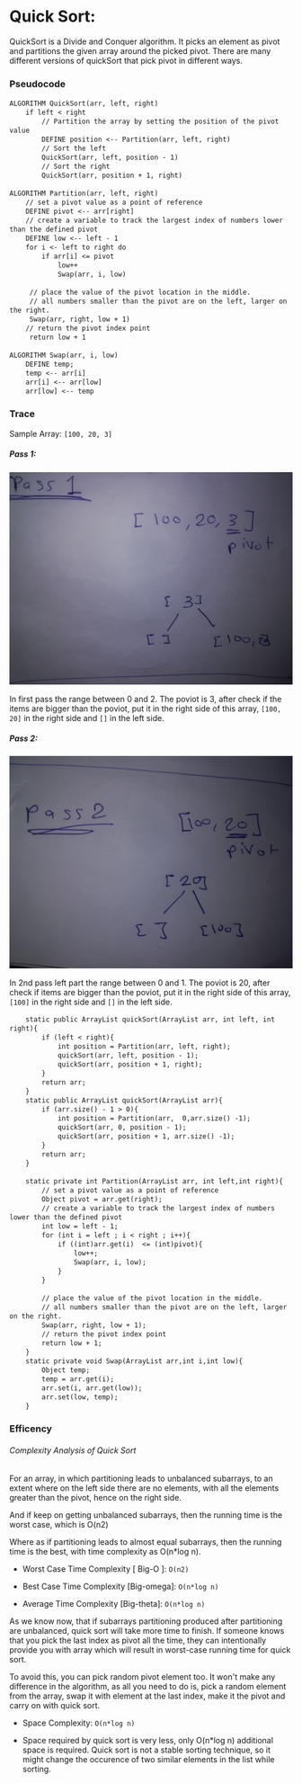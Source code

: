 # Quick Sort: 
QuickSort is a Divide and Conquer algorithm. It picks an element as pivot and partitions the given array around the picked pivot. There are many different versions of quickSort that pick pivot in different ways. 


### Pseudocode
```
ALGORITHM QuickSort(arr, left, right)
    if left < right
        // Partition the array by setting the position of the pivot value 
        DEFINE position <-- Partition(arr, left, right)
        // Sort the left
        QuickSort(arr, left, position - 1)
        // Sort the right
        QuickSort(arr, position + 1, right)

ALGORITHM Partition(arr, left, right)
    // set a pivot value as a point of reference
    DEFINE pivot <-- arr[right]
    // create a variable to track the largest index of numbers lower than the defined pivot
    DEFINE low <-- left - 1
    for i <- left to right do
        if arr[i] <= pivot
            low++
            Swap(arr, i, low)

     // place the value of the pivot location in the middle.
     // all numbers smaller than the pivot are on the left, larger on the right. 
     Swap(arr, right, low + 1)
    // return the pivot index point
     return low + 1

ALGORITHM Swap(arr, i, low)
    DEFINE temp;
    temp <-- arr[i]
    arr[i] <-- arr[low]
    arr[low] <-- temp
```

### Trace
Sample Array: `[100, 20, 3]`

##### Pass 1:

![](./pass1.jpg)

In first pass the range between 0 and 2.
The poviot is 3, after check if the items are bigger than the poviot, put it in the right side of this array, `[100, 20]` in the right side and `[]` in the left side.


##### Pass 2:

![](./pass2.jpg)

In 2nd pass left part  the range between 0 and 1.
The poviot is 20, after check if items are bigger than the poviot, put it in the right side of this array, `[100]` in the right side and `[]` in the left side. 


```
    static public ArrayList quickSort(ArrayList arr, int left, int right){
        if (left < right){
            int position = Partition(arr, left, right);
            quickSort(arr, left, position - 1);
            quickSort(arr, position + 1, right);
        }
        return arr;
    }
    static public ArrayList quickSort(ArrayList arr){
        if (arr.size() - 1 > 0){
            int position = Partition(arr,  0,arr.size() -1);
            quickSort(arr, 0, position - 1);
            quickSort(arr, position + 1, arr.size() -1);
        }
        return arr;
    }

    static private int Partition(ArrayList arr, int left,int right){
        // set a pivot value as a point of reference
        Object pivot = arr.get(right);
        // create a variable to track the largest index of numbers lower than the defined pivot
        int low = left - 1;
        for (int i = left ; i < right ; i++){
            if ((int)arr.get(i)  <= (int)pivot){
                low++;
                Swap(arr, i, low);
            }
        }

        // place the value of the pivot location in the middle.
        // all numbers smaller than the pivot are on the left, larger on the right.
        Swap(arr, right, low + 1);
        // return the pivot index point
        return low + 1;
    }
    static private void Swap(ArrayList arr,int i,int low){
        Object temp;
        temp = arr.get(i);
        arr.set(i, arr.get(low));
        arr.set(low, temp);
    }
```

### Efficency

###### Complexity Analysis of Quick Sort
For an array, in which partitioning leads to unbalanced subarrays, to an extent where on the left side there are no elements, with all the elements greater than the pivot, hence on the right side.

And if keep on getting unbalanced subarrays, then the running time is the worst case, which is O(n2)

Where as if partitioning leads to almost equal subarrays, then the running time is the best, with time complexity as O(n*log n).

* Worst Case Time Complexity [ Big-O ]: `O(n2)`

* Best Case Time Complexity [Big-omega]: `O(n*log n)`

* Average Time Complexity [Big-theta]: `O(n*log n)`

As we know now, that if subarrays partitioning produced after partitioning are unbalanced, quick sort will take more time to finish. If someone knows that you pick the last index as pivot all the time, they can intentionally provide you with array which will result in worst-case running time for quick sort.

To avoid this, you can pick random pivot element too. It won't make any difference in the algorithm, as all you need to do is, pick a random element from the array, swap it with element at the last index, make it the pivot and carry on with quick sort.
* Space Complexity: `O(n*log n)`

* Space required by quick sort is very less, only O(n*log n) additional space is required.
Quick sort is not a stable sorting technique, so it might change the occurence of two similar elements in the list while sorting.
